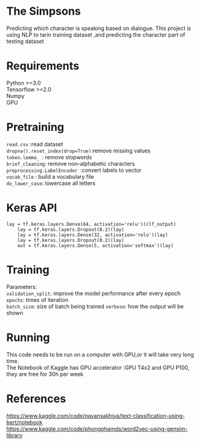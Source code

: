 # The Simpsons
Predicting which character is speaking based on dialogue. 
This project is using NLP to tarin training dataset ,and predicting the character part of testing dataset

# Requirements
Python >=3.0<br />
Tensorflow >=2.0<br />
Numpy <br/>
GPU <br/>

# Pretraining
```read.csv``` :read dataset<br />
```dropna().reset_index(drop=True)```:remove missing values<br />
```token.lemma_ ```: remove stopwords<br />
```brief_cleaning```: remove non-alphabetic characters
```preprocessing.LabelEncoder ```:convert labels to vector<br />
```vocab_file``` : build a vocabulary file<br />
```do_lower_case```: lowercase all letters

# Keras API

```
lay = tf.keras.layers.Dense(64, activation='relu')(clf_output)
    lay = tf.keras.layers.Dropout(0.2)(lay)
    lay = tf.keras.layers.Dense(32, activation='relu')(lay)
    lay = tf.keras.layers.Dropout(0.2)(lay)
    out = tf.keras.layers.Dense(5, activation='softmax')(lay)
```

# Training
Parameters: <br />
```validation_split```: improve the model performance after every epoch<br />
```epochs```: times of iteration <br />
```batch_size```: size of batch being trained
```verbose```: how the output will be shown


# Running
This code needs to be run on a computer with GPU,or it will take very long time.<br />
The Notebook of Kaggle has GPU accelerator :GPU T4x2 and GPU P100, they are free for 30h per week


# References
https://www.kaggle.com/code/nayansakhiya/text-classification-using-bert/notebook</br>
https://www.kaggle.com/code/phongphamds/word2vec-using-gensim-library
